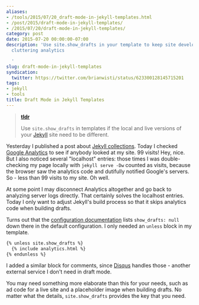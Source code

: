 ```yaml
---
aliases:
- /tools/2015/07/20_draft-mode-in-jekyll-templates.html
- /post/2015/draft-mode-in-jekyll-templates/
- /2015/07/20/draft-mode-in-jekyll-templates/
category: post
date: 2015-07-20 00:00:00-07:00
description: 'Use site.show_drafts in your template to keep site development from
  cluttering analytics

  '
slug: draft-mode-in-jekyll-templates
syndication:
  twitter: https://twitter.com/brianwisti/status/623300128145715201
tags:
- jekyll
- tools
title: Draft Mode in Jekyll Templates
---
```


> 
 > **[tldr](../../../card/tldr.md)**
>
 > Use `site.show_drafts` in templates if the local and live versions of your [Jekyll](../../../card/Jekyll.md) site need to be different.

Yesterday I published a post about [Jekyll collections](making-a-jekyll-collection.md).  Today I checked [Google Analytics](http://www.google.com/analytics/) to see if anybody looked at my site. 99 visits! Hey, nice. But I also noticed several "localhost" entries: those times I was double-checking my page locally with `jekyll serve -Dw` counted as visits, because the browser saw the analytics code and dutifully notified Google's servers. So - less than 99 visits to my site. Oh well.

At some point I may disconnect Analytics altogether and go back to analyzing server logs directly. That certainly solves the localhost entries. Today I only want to adjust Jekyll's build process so that it skips analytics code when building drafts.

Turns out that the [configuration documentation](http://jekyllrb.com/docs/configuration/) lists `show_drafts: null` down there in the default configuration. I only needed an `unless` block in my template.

````handlebars
{% unless site.show_drafts %}
  {% include analytics.html %}
{% endunless %}
````

I added a similar block for comments, since [Disqus](https://disqus.com/) handles those -  another external service I don't need in draft mode.

You may need something more elaborate than this for your needs, such as  ad code for a live site and a placeholder image when building drafts. No matter what the details, `site.show_drafts` provides the key that you need.
